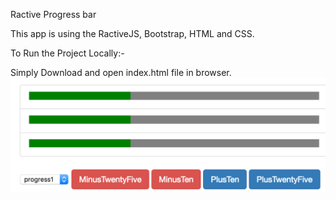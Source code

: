 Ractive Progress bar

This app is using the RactiveJS, Bootstrap, HTML and CSS.

To Run the Project Locally:-

Simply Download and open index.html file in browser.
![progressbar](styles/screenshots/progressbar.png "Ractive Progress bar")